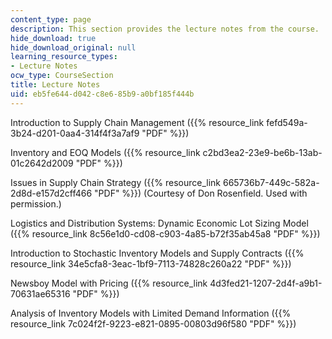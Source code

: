 ```yaml
---
content_type: page
description: This section provides the lecture notes from the course.
hide_download: true
hide_download_original: null
learning_resource_types:
- Lecture Notes
ocw_type: CourseSection
title: Lecture Notes
uid: eb5fe644-d042-c8e6-85b9-a0bf185f444b
---
```


Introduction to Supply Chain Management ({{% resource_link fefd549a-3b24-d201-0aa4-314f4f3a7af9 "PDF" %}})

Inventory and EOQ Models ({{% resource_link c2bd3ea2-23e9-be6b-13ab-01c2642d2009 "PDF" %}})

Issues in Supply Chain Strategy ({{% resource_link 665736b7-449c-582a-2d8d-e157d2cff466 "PDF" %}}) (Courtesy of Don Rosenfield. Used with permission.)

Logistics and Distribution Systems: Dynamic Economic Lot Sizing Model ({{% resource_link 8c56e1d0-cd08-c903-4a85-b72f35ab45a8 "PDF" %}})

Introduction to Stochastic Inventory Models and Supply Contracts ({{% resource_link 34e5cfa8-3eac-1bf9-7113-74828c260a22 "PDF" %}})

Newsboy Model with Pricing ({{% resource_link 4d3fed21-1207-2d4f-a9b1-70631ae65316 "PDF" %}})

Analysis of Inventory Models with Limited Demand Information ({{% resource_link 7c024f2f-9223-e821-0895-00803d96f580 "PDF" %}})